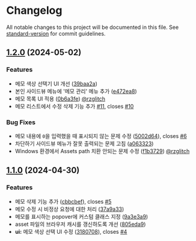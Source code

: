 # Changelog

All notable changes to this project will be documented in this file. See [standard-version](https://github.com/conventional-changelog/standard-version) for commit guidelines.

## [1.2.0](https://github.com/kkigomi/da_member_memo/compare/v1.1.0...v1.2.0) (2024-05-02)


### Features

* 메모 색상 선택기 UI 개선 ([39baa2a](https://github.com/kkigomi/da_member_memo/commit/39baa2a61b970ef2e5994b2edd0814788d2312c1))
* 본인 사이드뷰 메뉴에 '메모 관리' 메뉴 추가 ([e472ea8](https://github.com/kkigomi/da_member_memo/commit/e472ea85e1004a70805054722804468222f06c14))
* 메모 목록 UI 적용 ([0b6a3fe](https://github.com/kkigomi/da_member_memo/commit/0b6a3fee0aef591639feea69e032e4716336a003)) [@rzglitch](https://github.com/rzglitch)
* 메모 리스트에서 수정 삭제 기능 추가 [#11](https://github.com/kkigomi/da_member_memo/pull/11), closes [#10](https://github.com/kkigomi/da_member_memo/pull/10)


### Bug Fixes

* 메모 내용에 `0`을 입력했을 때 표시되지 않는 문제 수정 ([5002d64](https://github.com/kkigomi/da_member_memo/commit/5002d64538fed991bec0e1b5d441988290870fc0)), closes [#6](https://github.com/kkigomi/da_member_memo/issues/6)
* 차단하기 사이드뷰 메뉴가 잘못 출력되는 문제 고침 ([a063323](https://github.com/kkigomi/da_member_memo/commit/a06332304ae4374a17bbe220366eace396cd730d))
* Windows 환경에서 Assets path 치환 안되는 문제 수정 ([f1b3729](https://github.com/kkigomi/da_member_memo/commit/f1b372959d891b495184612f4125145610de23e7)) [@rzglitch](https://github.com/rzglitch)

## [1.1.0](https://github.com/kkigomi/da_member_memo/compare/v1.0.0...v1.1.0) (2024-04-30)

### Features

* 메모 삭제 기능 추가 ([cbbcbef](https://github.com/kkigomi/da_member_memo/commit/cbbcbef575e85ff2a54bade822c18c2cd73a3129)), closes [#5](https://github.com/kkigomi/da_member_memo/issues/5)
* 메모 수정 시 비정상 요청에 대한 처리 ([37a9a33](https://github.com/kkigomi/da_member_memo/commit/37a9a33f938972118b54353ffcc4b0bbecb88ff9))
* 메모를 표시하는 popover에 커스텀 클래스 지정 ([9a3e3a9](https://github.com/kkigomi/da_member_memo/commit/9a3e3a957483df079a62c3288f553fe173edf074))
* asset 파일의 브라우저 캐시를 갱신하도록 개선 ([805eda9](https://github.com/kkigomi/da_member_memo/commit/805eda946739efdb334e5fbab110fec951dc903c))
* **ui:** 메모 색상 선택 UI 수정 ([3180708](https://github.com/kkigomi/da_member_memo/commit/3180708312c6825b3d200da543c5b53a92b19ab3)), closes [#4](https://github.com/kkigomi/da_member_memo/issues/4)


